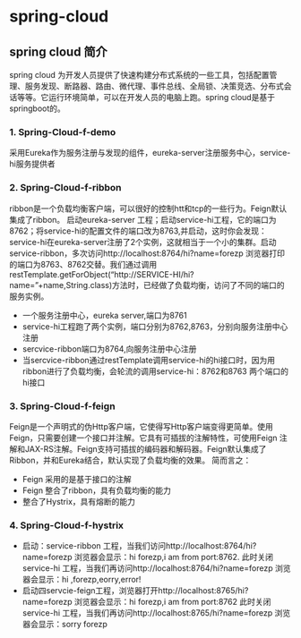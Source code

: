 # spring-cloud
## spring cloud 简介
  spring cloud 为开发人员提供了快速构建分布式系统的一些工具，包括配置管理、服务发现、断路器、路由、微代理、事件总线、全局锁、决策竞选、分布式会话等等。它运行环境简单，可以在开发人员的电脑上跑。spring cloud是基于springboot的。
  ### 1. Spring-Cloud-f-demo
  采用Eureka作为服务注册与发现的组件，eureka-server注册服务中心，service-hi服务提供者
  ### 2. Spring-Cloud-f-ribbon
  ribbon是一个负载均衡客户端，可以很好的控制htt和tcp的一些行为。Feign默认集成了ribbon。
  启动eureka-server 工程；启动service-hi工程，它的端口为8762；将service-hi的配置文件的端口改为8763,并启动，这时你会发现：service-hi在eureka-server注册了2个实例，这就相当于一个小的集群。启动service-ribbon，多次访问http://localhost:8764/hi?name=forezp 浏览器打印的端口为8763、8762交替。我们通过调用restTemplate.getForObject(“http://SERVICE-HI/hi?name=”+name,String.class)方法时，已经做了负载均衡，访问了不同的端口的服务实例。
  * 一个服务注册中心，eureka server,端口为8761
  * service-hi工程跑了两个实例，端口分别为8762,8763，分别向服务注册中心注册
  * sercvice-ribbon端口为8764,向服务注册中心注册
  * 当sercvice-ribbon通过restTemplate调用service-hi的hi接口时，因为用ribbon进行了负载均衡，会轮流的调用service-hi：8762和8763 两个端口的hi接口
  ### 3. Spring-Cloud-f-feign
  Feign是一个声明式的伪Http客户端，它使得写Http客户端变得更简单。使用Feign，只需要创建一个接口并注解。它具有可插拔的注解特性，可使用Feign 注解和JAX-RS注解。Feign支持可插拔的编码器和解码器。Feign默认集成了Ribbon，并和Eureka结合，默认实现了负载均衡的效果。
  简而言之：
  * Feign 采用的是基于接口的注解
  * Feign 整合了ribbon，具有负载均衡的能力
  * 整合了Hystrix，具有熔断的能力
  ### 4. Spring-Cloud-f-hystrix
  * 启动：service-ribbon 工程，当我们访问http://localhost:8764/hi?name=forezp 浏览器会显示：hi forezp,i am from port:8762.
    此时关闭 service-hi 工程，当我们再访问http://localhost:8764/hi?name=forezp 浏览器会显示：hi ,forezp,eorry,error!
  * 启动四servcie-feign工程，浏览器打开http://localhost:8765/hi?name=forezp 浏览器会显示：hi forezp,i am from port:8762
     此时关闭 service-hi 工程，当我们再访问http://localhost:8765/hi?name=forezp 浏览器会显示：sorry forezp
